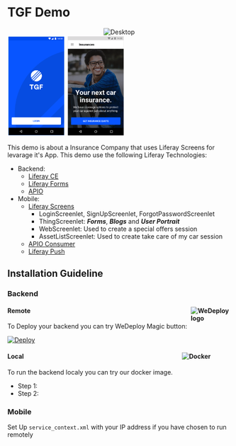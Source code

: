 # TGF Demo

<div align="center">
<img src="desktop.png" alt="Desktop" width="400" height="227">
</div>

<div style="display: inline" align="center">
<img src="mobile1.png" alt="Mobile" width="130" height="227">
<img src="mobile2.png" alt="Mobile" width="130" height="227">
</div>

This demo is about a Insurance Company that uses Liferay Screens for levarage it's App. This demo use the following Liferay Technologies:

- Backend:
    - [Liferay CE](https://github.com/liferay/liferay-portal)
    - [Liferay Forms](https://forms.liferay.com)
    - [APIO](https://github.com/liferay/com-liferay-apio-architect)
- Mobile:
    - [Liferay Screens](https://github.com/liferay/liferay-screens)
        - LoginScreenlet, SignUpScreenlet, ForgotPasswordScreenlet
        - ThingScreenlet: ***Forms***, ***Blogs*** and ***User Portrait***
        - WebScreenlet: Used to create a special offers session
        - AssetListScreenlet: Used to create take care of my car session
    - [APIO Consumer](https://github.com/liferay-mobile/apio-consumer-android)
    - [Liferay Push](https://github.com/liferay-mobile/liferay-push-android)

## Installation Guideline

### Backend

#### Remote[<img src="https://avatars3.githubusercontent.com/u/10002920" alt="WeDeploy logo" width="90" height="90" align="right">][wedeploy]

To Deploy your backend you can try WeDeploy Magic button:

[![Deploy](https://cdn.wedeploy.com/images/deploy.svg)](https://console.wedeploy.com/deploy?repo=https://github.com/phcp/liferay-forms-demo)

#### Local[<img src="https://cdn-ak.f.st-hatena.com/images/fotolife/m/muziyoshiz/20160529/20160529223041.png" alt="Docker" width="110" height="90" align="right">][docker]

To run the backend localy you can try our docker image.
- Step 1:
- Step 2:

### Mobile
Set Up `service_context.xml` with your IP address if you have chosen to run remotely

[wedeploy]: https://wedeploy.com/
[docker]: https://www.docker.com/
